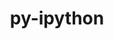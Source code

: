 ---
title: "py-ipython"
layout: cache
categories: [package, develop]
meta: {"compilers": ["gcc@=11.1.0", "gcc@=11.4.0", "gcc@=9.4.0", "oneapi@=2024.2.1"], "num_specs": 95, "num_specs_by_stack": {"data-vis-sdk": 8, "e4s": 19, "e4s-neoverse-v2": 14, "e4s-neoverse_v1": 9, "e4s-oneapi": 33, "e4s-power": 4, "root": 95}, "oss": ["ubuntu20.04", "ubuntu22.04"], "platforms": ["linux"], "stacks": ["data-vis-sdk", "e4s", "e4s-neoverse-v2", "e4s-neoverse_v1", "e4s-oneapi", "e4s-power", "root"], "targets": ["neoverse_v1", "neoverse_v2", "ppc64le", "x86_64_v3"], "versions": ["7.21.0", "8.18.1", "8.28.0"]}
spec_details: [{"compiler": "oneapi@=2024.2.1", "hash": "22wjwmwcypijuzrdpggcpf7cyfidgaio", "os": "ubuntu22.04", "platform": "linux", "size": "-", "stacks": ["e4s-oneapi", "root"], "target": "x86_64_v3", "variants": ["build_system=python_pip"], "versions": ["8.28.0"]}, {"compiler": "gcc@=11.4.0", "hash": "2u5qnf2fuukvz7gr7b47hqravcpemdrn", "os": "ubuntu22.04", "platform": "linux", "size": "-", "stacks": ["e4s", "root"], "target": "x86_64_v3", "variants": ["build_system=python_pip"], "versions": ["8.28.0"]}, {"compiler": "gcc@=11.4.0", "hash": "34swy7i57xsayut3q4vdmfcbnznwcy6c", "os": "ubuntu22.04", "platform": "linux", "size": "-", "stacks": ["e4s", "root"], "target": "x86_64_v3", "variants": ["build_system=python_pip"], "versions": ["8.28.0"]}, {"compiler": "oneapi@=2024.2.1", "hash": "3ck6sggnptx2ex73tv3wlbwyawfgor3n", "os": "ubuntu22.04", "platform": "linux", "size": "-", "stacks": ["e4s-oneapi", "root"], "target": "x86_64_v3", "variants": ["build_system=python_pip"], "versions": ["8.28.0"]}, {"compiler": "gcc@=11.4.0", "hash": "3ppulo4ap3fp2vagmzwpeu4wpld2sg6i", "os": "ubuntu22.04", "platform": "linux", "size": "-", "stacks": ["e4s", "root"], "target": "x86_64_v3", "variants": ["build_system=python_pip"], "versions": ["8.28.0"]}, {"compiler": "gcc@=11.4.0", "hash": "3xjgdmkxtdvkfahlwe43da4z5ugak5io", "os": "ubuntu22.04", "platform": "linux", "size": "-", "stacks": ["e4s", "root"], "target": "x86_64_v3", "variants": ["build_system=python_pip"], "versions": ["8.28.0"]}, {"compiler": "gcc@=11.4.0", "hash": "42nuemy7bak3ub4hqph2katuk7k27vui", "os": "ubuntu22.04", "platform": "linux", "size": "-", "stacks": ["e4s-neoverse-v2", "root"], "target": "neoverse_v2", "variants": ["build_system=python_pip"], "versions": ["8.28.0"]}, {"compiler": "gcc@=11.4.0", "hash": "43stpfxeojddhs6ckteh5qoyh4rpdpxw", "os": "ubuntu22.04", "platform": "linux", "size": "-", "stacks": ["e4s-neoverse_v1", "root"], "target": "neoverse_v1", "variants": ["build_system=python_pip"], "versions": ["8.18.1"]}, {"compiler": "gcc@=11.4.0", "hash": "47eavhni54o2xcneja7hbyvel62ayng3", "os": "ubuntu22.04", "platform": "linux", "size": "-", "stacks": ["e4s", "root"], "target": "x86_64_v3", "variants": ["build_system=python_pip"], "versions": ["8.28.0"]}, {"compiler": "gcc@=11.4.0", "hash": "4ejcb77cttvn6xi7vwrdldvswzqbuylx", "os": "ubuntu22.04", "platform": "linux", "size": "-", "stacks": ["e4s-neoverse_v1", "root"], "target": "neoverse_v1", "variants": ["build_system=python_pip"], "versions": ["8.18.1"]}, {"compiler": "oneapi@=2024.2.1", "hash": "4npxxlvc76sotkhrv6epfc63cwz4gmxi", "os": "ubuntu22.04", "platform": "linux", "size": "-", "stacks": ["e4s-oneapi", "root"], "target": "x86_64_v3", "variants": ["build_system=python_pip"], "versions": ["8.28.0"]}, {"compiler": "oneapi@=2024.2.1", "hash": "4tu5ztcbhybjv2vutkkxhjkqrecrhyfq", "os": "ubuntu22.04", "platform": "linux", "size": "-", "stacks": ["e4s-oneapi", "root"], "target": "x86_64_v3", "variants": ["build_system=python_pip"], "versions": ["8.28.0"]}, {"compiler": "gcc@=11.4.0", "hash": "4tv6szujel2gu5yiqee3u2exiq3yir7c", "os": "ubuntu22.04", "platform": "linux", "size": "-", "stacks": ["e4s-neoverse-v2", "root"], "target": "neoverse_v2", "variants": ["build_system=python_pip"], "versions": ["8.28.0"]}, {"compiler": "gcc@=11.4.0", "hash": "4xbnlon4wf4dz3lm3iij2topn4cg5wm6", "os": "ubuntu22.04", "platform": "linux", "size": "-", "stacks": ["root"], "target": "x86_64_v3", "variants": ["build_system=python_pip"], "versions": ["8.28.0"]}, {"compiler": "gcc@=11.4.0", "hash": "6emrcwpsgzof55fbd7e2ytyr6w7bzruh", "os": "ubuntu22.04", "platform": "linux", "size": "-", "stacks": ["e4s", "root"], "target": "x86_64_v3", "variants": ["build_system=python_pip"], "versions": ["8.28.0"]}, {"compiler": "gcc@=9.4.0", "hash": "6fzsxnmj77bhvtzszjcm4wbr6in4eo3g", "os": "ubuntu20.04", "platform": "linux", "size": "-", "stacks": ["e4s-power", "root"], "target": "ppc64le", "variants": ["build_system=python_pip"], "versions": ["8.28.0"]}, {"compiler": "gcc@=11.4.0", "hash": "75jk575r34oup4munemgbxj2jph433td", "os": "ubuntu22.04", "platform": "linux", "size": "-", "stacks": ["e4s-neoverse-v2", "root"], "target": "neoverse_v2", "variants": ["build_system=python_pip"], "versions": ["8.28.0"]}, {"compiler": "oneapi@=2024.2.1", "hash": "7ij5y4jvmzsvc5ubsc72jqg3hal7uwcp", "os": "ubuntu22.04", "platform": "linux", "size": "-", "stacks": ["e4s-oneapi", "root"], "target": "x86_64_v3", "variants": ["build_system=python_pip"], "versions": ["8.28.0"]}, {"compiler": "gcc@=11.4.0", "hash": "7lnhsvhc33purox33k3tuaw3lrlpj2xv", "os": "ubuntu22.04", "platform": "linux", "size": "-", "stacks": ["e4s-neoverse_v1", "root"], "target": "neoverse_v1", "variants": ["build_system=python_pip"], "versions": ["8.18.1"]}, {"compiler": "oneapi@=2024.2.1", "hash": "bb7qvhhtqcnppr3tdgevlod2hxp4puao", "os": "ubuntu22.04", "platform": "linux", "size": "-", "stacks": ["e4s-oneapi", "root"], "target": "x86_64_v3", "variants": ["build_system=python_pip"], "versions": ["8.28.0"]}, {"compiler": "gcc@=11.1.0", "hash": "d6tiyfx3eieemvtwfcqygm4wh6uwpbqy", "os": "ubuntu20.04", "platform": "linux", "size": "-", "stacks": ["data-vis-sdk", "root"], "target": "x86_64_v3", "variants": ["build_system=python_pip"], "versions": ["8.28.0"]}, {"compiler": "gcc@=11.1.0", "hash": "dij6eote26gom674jcbx4zsskjsni3oz", "os": "ubuntu20.04", "platform": "linux", "size": "-", "stacks": ["data-vis-sdk", "root"], "target": "x86_64_v3", "variants": ["build_system=python_pip"], "versions": ["8.28.0"]}, {"compiler": "gcc@=11.4.0", "hash": "dnsfegezvmqz4jy5bbavxanyuzbqzpl5", "os": "ubuntu22.04", "platform": "linux", "size": "-", "stacks": ["e4s", "root"], "target": "x86_64_v3", "variants": ["build_system=python_pip"], "versions": ["8.28.0"]}, {"compiler": "gcc@=11.4.0", "hash": "dsijjo4rmyma66jtfqzueqbwpkzie3pf", "os": "ubuntu22.04", "platform": "linux", "size": "-", "stacks": ["e4s-neoverse_v1", "root"], "target": "neoverse_v1", "variants": ["build_system=python_pip"], "versions": ["8.18.1"]}, {"compiler": "oneapi@=2024.2.1", "hash": "e7evfyh4p4phw5zmf5lr737i3lhudguc", "os": "ubuntu22.04", "platform": "linux", "size": "-", "stacks": ["e4s-oneapi", "root"], "target": "x86_64_v3", "variants": ["build_system=python_pip"], "versions": ["8.28.0"]}, {"compiler": "gcc@=11.4.0", "hash": "ec3dcmqckki7u3ril73y2i56y2sgrqto", "os": "ubuntu22.04", "platform": "linux", "size": "-", "stacks": ["e4s", "root"], "target": "x86_64_v3", "variants": ["build_system=python_pip"], "versions": ["8.28.0"]}, {"compiler": "oneapi@=2024.2.1", "hash": "eccdliarxtmwfrhstqrsjqh3uy6mc4xt", "os": "ubuntu22.04", "platform": "linux", "size": "-", "stacks": ["e4s-oneapi", "root"], "target": "x86_64_v3", "variants": ["build_system=python_pip"], "versions": ["8.28.0"]}, {"compiler": "gcc@=11.4.0", "hash": "erdzopnr5wuph6cua2cll3gv5onro6li", "os": "ubuntu22.04", "platform": "linux", "size": "-", "stacks": ["root"], "target": "neoverse_v2", "variants": ["build_system=python_pip"], "versions": ["8.28.0"]}, {"compiler": "oneapi@=2024.2.1", "hash": "f47kz3g5hubnuu7qzqt6x2e3fiapdpap", "os": "ubuntu22.04", "platform": "linux", "size": "-", "stacks": ["root"], "target": "x86_64_v3", "variants": ["build_system=python_pip"], "versions": ["8.28.0"]}, {"compiler": "oneapi@=2024.2.1", "hash": "f4jikkw6o4l6aa6b2w6as7obs2j3x3d7", "os": "ubuntu22.04", "platform": "linux", "size": "-", "stacks": ["e4s-oneapi", "root"], "target": "x86_64_v3", "variants": ["build_system=python_pip"], "versions": ["8.28.0"]}, {"compiler": "gcc@=11.4.0", "hash": "f5puxeulhi4hmszq7l3y7ptatjjqfxfw", "os": "ubuntu22.04", "platform": "linux", "size": "-", "stacks": ["e4s-neoverse-v2", "root"], "target": "neoverse_v2", "variants": ["build_system=python_pip"], "versions": ["8.28.0"]}, {"compiler": "oneapi@=2024.2.1", "hash": "f66iso5oxjqgakw3wi7yc6k5inou6xut", "os": "ubuntu22.04", "platform": "linux", "size": "-", "stacks": ["e4s-oneapi", "root"], "target": "x86_64_v3", "variants": ["build_system=python_pip"], "versions": ["8.28.0"]}, {"compiler": "oneapi@=2024.2.1", "hash": "fq4otbatztyofdn4gto6oud3clswcfbb", "os": "ubuntu22.04", "platform": "linux", "size": "-", "stacks": ["e4s-oneapi", "root"], "target": "x86_64_v3", "variants": ["build_system=python_pip"], "versions": ["8.28.0"]}, {"compiler": "gcc@=11.4.0", "hash": "fsut3wp5qjunjmrbhxhzuk2dj4rhi3xl", "os": "ubuntu22.04", "platform": "linux", "size": "-", "stacks": ["e4s", "root"], "target": "x86_64_v3", "variants": ["build_system=python_pip"], "versions": ["8.28.0"]}, {"compiler": "oneapi@=2024.2.1", "hash": "h2sfuo6skkh5awk3mgg6wo5midwptqtw", "os": "ubuntu22.04", "platform": "linux", "size": "-", "stacks": ["e4s-oneapi", "root"], "target": "x86_64_v3", "variants": ["build_system=python_pip"], "versions": ["8.28.0"]}, {"compiler": "gcc@=11.4.0", "hash": "hgfvo6uodrnh6vskn4kotexs3owlt3dn", "os": "ubuntu22.04", "platform": "linux", "size": "-", "stacks": ["e4s-neoverse-v2", "root"], "target": "neoverse_v2", "variants": ["build_system=python_pip"], "versions": ["8.28.0"]}, {"compiler": "gcc@=11.4.0", "hash": "hn57bbgebssettpnkp4h5cvfsjwbefwv", "os": "ubuntu22.04", "platform": "linux", "size": "-", "stacks": ["e4s-neoverse-v2", "root"], "target": "neoverse_v2", "variants": ["build_system=python_pip"], "versions": ["8.28.0"]}, {"compiler": "gcc@=11.4.0", "hash": "hunt6pzpnx63pp6mqwat4myza4synohj", "os": "ubuntu22.04", "platform": "linux", "size": "-", "stacks": ["e4s-neoverse-v2", "root"], "target": "neoverse_v2", "variants": ["build_system=python_pip"], "versions": ["8.28.0"]}, {"compiler": "oneapi@=2024.2.1", "hash": "hwc6i7poj2ae4xijbbkv5mftzfaqv2xm", "os": "ubuntu22.04", "platform": "linux", "size": "-", "stacks": ["e4s-oneapi", "root"], "target": "x86_64_v3", "variants": ["build_system=python_pip"], "versions": ["7.21.0"]}, {"compiler": "gcc@=11.1.0", "hash": "i5pzuveknyrxphmp65ic5zel3brncmfu", "os": "ubuntu20.04", "platform": "linux", "size": "-", "stacks": ["data-vis-sdk", "root"], "target": "x86_64_v3", "variants": ["build_system=python_pip"], "versions": ["8.28.0"]}, {"compiler": "oneapi@=2024.2.1", "hash": "ifz5fmqbzhapbzfklkef4xwdsq3kcju4", "os": "ubuntu22.04", "platform": "linux", "size": "-", "stacks": ["e4s-oneapi", "root"], "target": "x86_64_v3", "variants": ["build_system=python_pip"], "versions": ["7.21.0"]}, {"compiler": "oneapi@=2024.2.1", "hash": "ijviwvmufm5fehzqy3wfssuswlv62v7v", "os": "ubuntu22.04", "platform": "linux", "size": "-", "stacks": ["e4s-oneapi", "root"], "target": "x86_64_v3", "variants": ["build_system=python_pip"], "versions": ["8.28.0"]}, {"compiler": "oneapi@=2024.2.1", "hash": "irsh4xvc4wtrkdkv355ykk2rfu7mufua", "os": "ubuntu22.04", "platform": "linux", "size": "-", "stacks": ["e4s-oneapi", "root"], "target": "x86_64_v3", "variants": ["build_system=python_pip"], "versions": ["8.28.0"]}, {"compiler": "gcc@=11.4.0", "hash": "jeuvjie6wstxmry7kzbcg6oa7ponbd47", "os": "ubuntu22.04", "platform": "linux", "size": "-", "stacks": ["e4s", "root"], "target": "x86_64_v3", "variants": ["build_system=python_pip"], "versions": ["8.28.0"]}, {"compiler": "gcc@=11.4.0", "hash": "jvv53yhpx4ki6bscrduik5wq7nho2vu4", "os": "ubuntu22.04", "platform": "linux", "size": "-", "stacks": ["e4s-neoverse_v1", "root"], "target": "neoverse_v1", "variants": ["build_system=python_pip"], "versions": ["8.18.1"]}, {"compiler": "gcc@=11.4.0", "hash": "k2yc2b4i74r5d5q7jdtu4t2phvt5lcwv", "os": "ubuntu22.04", "platform": "linux", "size": "-", "stacks": ["e4s", "root"], "target": "x86_64_v3", "variants": ["build_system=python_pip"], "versions": ["8.28.0"]}, {"compiler": "gcc@=9.4.0", "hash": "kafsumwgvzvxapii5df6vv6azkumqhhd", "os": "ubuntu20.04", "platform": "linux", "size": "-", "stacks": ["e4s-power", "root"], "target": "ppc64le", "variants": ["build_system=python_pip"], "versions": ["8.28.0"]}, {"compiler": "oneapi@=2024.2.1", "hash": "keaeytdunsf3fnjfac3l2zeh6yhx6lk3", "os": "ubuntu22.04", "platform": "linux", "size": "-", "stacks": ["e4s-oneapi", "root"], "target": "x86_64_v3", "variants": ["build_system=python_pip"], "versions": ["8.28.0"]}, {"compiler": "oneapi@=2024.2.1", "hash": "kfybsvs6ydqbrlrqf7ly2fpfwff3ol6s", "os": "ubuntu22.04", "platform": "linux", "size": "-", "stacks": ["root"], "target": "x86_64_v3", "variants": ["build_system=python_pip"], "versions": ["8.28.0"]}, {"compiler": "gcc@=11.1.0", "hash": "kqbt5d5cxzzi7yaqas4ga2rurxk44c4k", "os": "ubuntu20.04", "platform": "linux", "size": "-", "stacks": ["data-vis-sdk", "root"], "target": "x86_64_v3", "variants": ["build_system=python_pip"], "versions": ["8.28.0"]}, {"compiler": "gcc@=11.4.0", "hash": "ktjl2knlxm6tcigr3ehyd5oywtdy22yx", "os": "ubuntu22.04", "platform": "linux", "size": "-", "stacks": ["e4s-neoverse_v1", "root"], "target": "neoverse_v1", "variants": ["build_system=python_pip"], "versions": ["8.18.1"]}, {"compiler": "oneapi@=2024.2.1", "hash": "l3mmjjqm37eyxud5bz7puj4hty7uzyog", "os": "ubuntu22.04", "platform": "linux", "size": "-", "stacks": ["e4s-oneapi", "root"], "target": "x86_64_v3", "variants": ["build_system=python_pip"], "versions": ["8.28.0"]}, {"compiler": "oneapi@=2024.2.1", "hash": "ltd4ije4lpurfnqnl5w7wxtfvieewfgp", "os": "ubuntu22.04", "platform": "linux", "size": "-", "stacks": ["e4s-oneapi", "root"], "target": "x86_64_v3", "variants": ["build_system=python_pip"], "versions": ["7.21.0"]}, {"compiler": "oneapi@=2024.2.1", "hash": "lvzv2yhlqvfdniidx74vb5zycwpfcohy", "os": "ubuntu22.04", "platform": "linux", "size": "-", "stacks": ["e4s-oneapi", "root"], "target": "x86_64_v3", "variants": ["build_system=python_pip"], "versions": ["8.28.0"]}, {"compiler": "oneapi@=2024.2.1", "hash": "me3nz44fiv523lrcvbq3vwqqibkg5tkq", "os": "ubuntu22.04", "platform": "linux", "size": "-", "stacks": ["e4s-oneapi", "root"], "target": "x86_64_v3", "variants": ["build_system=python_pip"], "versions": ["8.28.0"]}, {"compiler": "gcc@=11.4.0", "hash": "n65bn7kgtvchi45ngiz7qz4dqdnileah", "os": "ubuntu22.04", "platform": "linux", "size": "-", "stacks": ["e4s", "root"], "target": "x86_64_v3", "variants": ["build_system=python_pip"], "versions": ["8.28.0"]}, {"compiler": "gcc@=9.4.0", "hash": "o6zvslzmol6hzg4oxjqdqnxal4bt23gp", "os": "ubuntu20.04", "platform": "linux", "size": "-", "stacks": ["e4s-power", "root"], "target": "ppc64le", "variants": ["build_system=python_pip"], "versions": ["8.28.0"]}, {"compiler": "oneapi@=2024.2.1", "hash": "p4k5yw3mwwzxmvlb3vgajfg4n3lt7jpz", "os": "ubuntu22.04", "platform": "linux", "size": "-", "stacks": ["e4s-oneapi", "root"], "target": "x86_64_v3", "variants": ["build_system=python_pip"], "versions": ["8.28.0"]}, {"compiler": "oneapi@=2024.2.1", "hash": "phi5yez5zwpvlinok7grnofdlu2n7dyf", "os": "ubuntu22.04", "platform": "linux", "size": "-", "stacks": ["e4s-oneapi", "root"], "target": "x86_64_v3", "variants": ["build_system=python_pip"], "versions": ["8.28.0"]}, {"compiler": "oneapi@=2024.2.1", "hash": "pjj2mue5g3vhzulvszom7u3wymgshy4w", "os": "ubuntu22.04", "platform": "linux", "size": "-", "stacks": ["e4s-oneapi", "root"], "target": "x86_64_v3", "variants": ["build_system=python_pip"], "versions": ["8.28.0"]}, {"compiler": "gcc@=11.4.0", "hash": "pkotmcpvtopj3lseag2qzl6vg4apbjbj", "os": "ubuntu22.04", "platform": "linux", "size": "-", "stacks": ["e4s", "root"], "target": "x86_64_v3", "variants": ["build_system=python_pip"], "versions": ["8.28.0"]}, {"compiler": "gcc@=11.4.0", "hash": "pyai24vmrhintipyffqhnwd4zzjdv6dh", "os": "ubuntu22.04", "platform": "linux", "size": "-", "stacks": ["e4s", "root"], "target": "x86_64_v3", "variants": ["build_system=python_pip"], "versions": ["8.28.0"]}, {"compiler": "gcc@=11.1.0", "hash": "qax6marqcbrvb4q3scyxwduyzap42p5s", "os": "ubuntu20.04", "platform": "linux", "size": "-", "stacks": ["data-vis-sdk", "root"], "target": "x86_64_v3", "variants": ["build_system=python_pip"], "versions": ["8.28.0"]}, {"compiler": "gcc@=11.4.0", "hash": "qhgmevczmcrucm3tsj5o2x33m6hn4sqm", "os": "ubuntu22.04", "platform": "linux", "size": "-", "stacks": ["e4s-neoverse-v2", "root"], "target": "neoverse_v2", "variants": ["build_system=python_pip"], "versions": ["8.28.0"]}, {"compiler": "gcc@=11.4.0", "hash": "qhp4gjegrszjsuxahemgnlawktrriwez", "os": "ubuntu22.04", "platform": "linux", "size": "-", "stacks": ["e4s", "root"], "target": "x86_64_v3", "variants": ["build_system=python_pip"], "versions": ["8.28.0"]}, {"compiler": "oneapi@=2024.2.1", "hash": "qk4ikkhkzzrpidwzi6r5u4adtjyufpzk", "os": "ubuntu22.04", "platform": "linux", "size": "-", "stacks": ["e4s-oneapi", "root"], "target": "x86_64_v3", "variants": ["build_system=python_pip"], "versions": ["8.28.0"]}, {"compiler": "gcc@=11.1.0", "hash": "qkmrt34x774mtpl7xjt6nie2yr6xuc7l", "os": "ubuntu20.04", "platform": "linux", "size": "-", "stacks": ["data-vis-sdk", "root"], "target": "x86_64_v3", "variants": ["build_system=python_pip"], "versions": ["8.28.0"]}, {"compiler": "gcc@=11.4.0", "hash": "qnmmzgdypvafcqxvqzy36bun56ephm3f", "os": "ubuntu22.04", "platform": "linux", "size": "-", "stacks": ["e4s-neoverse_v1", "root"], "target": "neoverse_v1", "variants": ["build_system=python_pip"], "versions": ["8.18.1"]}, {"compiler": "oneapi@=2024.2.1", "hash": "qtket357jgyrfrlgggxpqxprxcdovcwe", "os": "ubuntu22.04", "platform": "linux", "size": "-", "stacks": ["e4s-oneapi", "root"], "target": "x86_64_v3", "variants": ["build_system=python_pip"], "versions": ["8.28.0"]}, {"compiler": "gcc@=11.4.0", "hash": "rq7qppyqcass63oa25sk3tg7autbj7xo", "os": "ubuntu22.04", "platform": "linux", "size": "-", "stacks": ["e4s-neoverse-v2", "root"], "target": "neoverse_v2", "variants": ["build_system=python_pip"], "versions": ["8.28.0"]}, {"compiler": "gcc@=9.4.0", "hash": "rtb3ljov7h65uhyh37fc54hjq4kl6cy5", "os": "ubuntu20.04", "platform": "linux", "size": "-", "stacks": ["e4s-power", "root"], "target": "ppc64le", "variants": ["build_system=python_pip"], "versions": ["8.28.0"]}, {"compiler": "gcc@=11.4.0", "hash": "s6qacgnx3m4xk3fcs4as4ckkok4grwj4", "os": "ubuntu22.04", "platform": "linux", "size": "-", "stacks": ["e4s-neoverse_v1", "root"], "target": "neoverse_v1", "variants": ["build_system=python_pip"], "versions": ["8.18.1"]}, {"compiler": "gcc@=11.4.0", "hash": "s7bdbpeqtwpepinagjlmfgcr57hxdzmm", "os": "ubuntu22.04", "platform": "linux", "size": "-", "stacks": ["e4s", "root"], "target": "x86_64_v3", "variants": ["build_system=python_pip"], "versions": ["8.28.0"]}, {"compiler": "gcc@=11.4.0", "hash": "slbm2bcokxlsazf6f2prx6khk7dytsmw", "os": "ubuntu22.04", "platform": "linux", "size": "-", "stacks": ["e4s", "root"], "target": "x86_64_v3", "variants": ["build_system=python_pip"], "versions": ["8.28.0"]}, {"compiler": "oneapi@=2024.2.1", "hash": "snp2p4l32i2cdhdtkymzq6vpg4rbhspw", "os": "ubuntu22.04", "platform": "linux", "size": "-", "stacks": ["root"], "target": "x86_64_v3", "variants": ["build_system=python_pip"], "versions": ["8.28.0"]}, {"compiler": "gcc@=11.1.0", "hash": "srncrp6u5dyalj6wbq76aqeclp22wzpg", "os": "ubuntu20.04", "platform": "linux", "size": "-", "stacks": ["data-vis-sdk", "root"], "target": "x86_64_v3", "variants": ["build_system=python_pip"], "versions": ["8.28.0"]}, {"compiler": "gcc@=11.1.0", "hash": "stskzz4mxpqby4bwew6vbbxmahwv25bt", "os": "ubuntu20.04", "platform": "linux", "size": "-", "stacks": ["data-vis-sdk", "root"], "target": "x86_64_v3", "variants": ["build_system=python_pip"], "versions": ["8.28.0"]}, {"compiler": "gcc@=11.4.0", "hash": "tc5mtzvzobpleltsxena42lfw7jrv2kr", "os": "ubuntu22.04", "platform": "linux", "size": "-", "stacks": ["e4s", "root"], "target": "x86_64_v3", "variants": ["build_system=python_pip"], "versions": ["8.28.0"]}, {"compiler": "gcc@=11.4.0", "hash": "ty5zy5nncxldoazxqlg2uopovfe2yh35", "os": "ubuntu22.04", "platform": "linux", "size": "-", "stacks": ["root"], "target": "neoverse_v2", "variants": ["build_system=python_pip"], "versions": ["8.28.0"]}, {"compiler": "gcc@=11.4.0", "hash": "u7jdd2yak5ebgofyapo4qggdaunrfabi", "os": "ubuntu22.04", "platform": "linux", "size": "-", "stacks": ["root"], "target": "x86_64_v3", "variants": ["build_system=python_pip"], "versions": ["8.28.0"]}, {"compiler": "oneapi@=2024.2.1", "hash": "uf7rlr43uk6dvmui6jmgujzpwnpehk3f", "os": "ubuntu22.04", "platform": "linux", "size": "-", "stacks": ["e4s-oneapi", "root"], "target": "x86_64_v3", "variants": ["build_system=python_pip"], "versions": ["8.28.0"]}, {"compiler": "oneapi@=2024.2.1", "hash": "uquk4unbgtsggzc77lm6p2kwc7qxuzpr", "os": "ubuntu22.04", "platform": "linux", "size": "-", "stacks": ["e4s-oneapi", "root"], "target": "x86_64_v3", "variants": ["build_system=python_pip"], "versions": ["7.21.0"]}, {"compiler": "oneapi@=2024.2.1", "hash": "vgwq22rqmsdtkddwmiy6ssi4l77scdro", "os": "ubuntu22.04", "platform": "linux", "size": "-", "stacks": ["e4s-oneapi", "root"], "target": "x86_64_v3", "variants": ["build_system=python_pip"], "versions": ["8.28.0"]}, {"compiler": "gcc@=11.4.0", "hash": "whgg62yr3asiropszjlym6f2bmu752ro", "os": "ubuntu22.04", "platform": "linux", "size": "-", "stacks": ["e4s-neoverse-v2", "root"], "target": "neoverse_v2", "variants": ["build_system=python_pip"], "versions": ["8.28.0"]}, {"compiler": "oneapi@=2024.2.1", "hash": "wi3mnmon52tw33es65nup32xmutbnzta", "os": "ubuntu22.04", "platform": "linux", "size": "-", "stacks": ["e4s-oneapi", "root"], "target": "x86_64_v3", "variants": ["build_system=python_pip"], "versions": ["8.28.0"]}, {"compiler": "oneapi@=2024.2.1", "hash": "wp4xt4pdy3m4lyoehghor22cak7fdddu", "os": "ubuntu22.04", "platform": "linux", "size": "-", "stacks": ["e4s-oneapi", "root"], "target": "x86_64_v3", "variants": ["build_system=python_pip"], "versions": ["8.28.0"]}, {"compiler": "gcc@=11.4.0", "hash": "x6w4dxuwhfb6p3jfcle3rzxz3kalw4ub", "os": "ubuntu22.04", "platform": "linux", "size": "-", "stacks": ["e4s-neoverse_v1", "root"], "target": "neoverse_v1", "variants": ["build_system=python_pip"], "versions": ["8.18.1"]}, {"compiler": "gcc@=11.4.0", "hash": "x7ypmztcfnkjfscagx2t6cftjo6a6bn3", "os": "ubuntu22.04", "platform": "linux", "size": "-", "stacks": ["e4s-neoverse-v2", "root"], "target": "neoverse_v2", "variants": ["build_system=python_pip"], "versions": ["8.28.0"]}, {"compiler": "gcc@=11.4.0", "hash": "xk4l2jqofmbazwbstqubsn7ukmaena37", "os": "ubuntu22.04", "platform": "linux", "size": "-", "stacks": ["e4s-neoverse-v2", "root"], "target": "neoverse_v2", "variants": ["build_system=python_pip"], "versions": ["8.28.0"]}, {"compiler": "gcc@=11.4.0", "hash": "yddmztjqsj7xho7pct4od64llm3ewjwc", "os": "ubuntu22.04", "platform": "linux", "size": "-", "stacks": ["e4s-neoverse-v2", "root"], "target": "neoverse_v2", "variants": ["build_system=python_pip"], "versions": ["8.28.0"]}, {"compiler": "oneapi@=2024.2.1", "hash": "yi5vweqqvtpkbsbrf33rl4lvv7dnahkq", "os": "ubuntu22.04", "platform": "linux", "size": "-", "stacks": ["e4s-oneapi", "root"], "target": "x86_64_v3", "variants": ["build_system=python_pip"], "versions": ["8.28.0"]}, {"compiler": "oneapi@=2024.2.1", "hash": "ymetjh2ajmfwz7ll2mjh3xoja7imxpkh", "os": "ubuntu22.04", "platform": "linux", "size": "-", "stacks": ["e4s-oneapi", "root"], "target": "x86_64_v3", "variants": ["build_system=python_pip"], "versions": ["7.21.0"]}, {"compiler": "oneapi@=2024.2.1", "hash": "yvpjdfe3aalnupwnrxpwuajwr7m4tnav", "os": "ubuntu22.04", "platform": "linux", "size": "-", "stacks": ["root"], "target": "x86_64_v3", "variants": ["build_system=python_pip"], "versions": ["8.28.0"]}, {"compiler": "gcc@=11.4.0", "hash": "zhkwrydwxyl7jrvh5magkllphprnq3ww", "os": "ubuntu22.04", "platform": "linux", "size": "-", "stacks": ["e4s", "root"], "target": "x86_64_v3", "variants": ["build_system=python_pip"], "versions": ["8.28.0"]}, {"compiler": "gcc@=11.4.0", "hash": "zkmdejfq3hul4tofaqssr6cu2r4m44oi", "os": "ubuntu22.04", "platform": "linux", "size": "-", "stacks": ["e4s-neoverse-v2", "root"], "target": "neoverse_v2", "variants": ["build_system=python_pip"], "versions": ["8.28.0"]}]
---